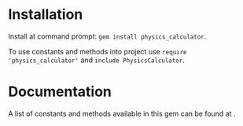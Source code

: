 # Installation

Install at command prompt: `gem install physics_calculator`.

To use constants and methods into project use `require 'physics_calculator'` and `include PhysicsCalculator`.

# Documentation

A list of constants and methods available in this gem can be found at [](http://rubydoc.info/gems/physics_calculator/0.0.2/frames).
